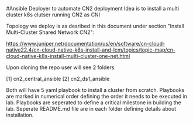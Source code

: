 #Ansible Deployer to automate CN2 deployment 
Idea is to install a multi cluster k8s clutser running CN2 as CNI

Topology we deploy is as desribed in this document under section "Install Multi-Cluster Shared Network CN2": 

https://www.juniper.net/documentation/us/en/software/cn-cloud-native22.4/cn-cloud-native-k8s-install-and-lcm/topics/topic-map/cn-cloud-native-k8s-install-multi-cluster-one-net.html

Upon cloning the repo user will see 2 folders: 

[1] cn2_central_ansible
[2] cn2_ds1_ansible

Both will have 5 yaml playbook to install a cluster from scratch.
Playbooks are marked in numerical order defining the order it needs to be executed in lab.
Playbooks are seperated to define a critical milestone in building the lab.
Seperate README.md file are in each folder defining details about installation.



